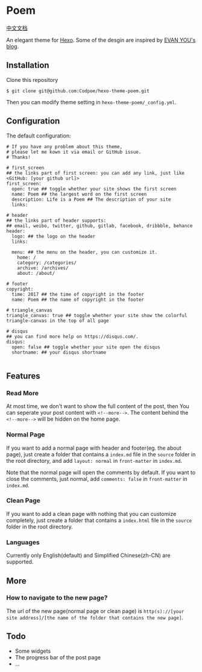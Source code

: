 # Poem
[中文文档](http://codpoe.me/)

An elegant theme for [Hexo](https://hexo.io/). Some of the desgin are inspired by [EVAN YOU's blog](http://evanyou.me).

## Installation
Clone this repository

```
$ git clone git@github.com:Codpoe/hexo-theme-poem.git
```

Then you can modify theme setting in `hexo-theme-poem/_config.yml`.

## Configuration
The default configuration:

```
# If you have any problem about this theme, 
# please let me kown it via email or GitHub issue.
# Thanks!

# first_screen
## the links part of first screen: you can add any link, just like <GitHub: [your github url]>
first_screen:
  open: true ## toggle whether your site shows the first screen
  name: Poem ## the largest word on the first screen
  description: Life is a Poem ## The description of your site
  links: 

# header
## the links part of header supports: 
## email, weibo, twitter, github, gitlab, facebook, dribbble, behance
header:
  logo: ## the logo on the header
  links: 

  menu: ## the menu on the header, you can customize it.
    home: /
    category: /categories/
    archive: /archives/
    about: /about/

# footer
copyright: 
  time: 2017 ## the time of copyright in the footer
  name: Poem ## the name of copyright in the footer

# triangle_canvas
triangle_canvas: true ## toggle whether your site show the colorful triangle-canvas in the top of all page

# disqus
## you can find more help on https://disqus.com/.
disqus:
  open: false ## toggle whether your site open the disqus
  shortname: ## your disqus shortname


```

## Features
### Read More
At most time, we don't want to show the full content of the post, then You can seperate your post content with `<!--more-->`. The content behind the `<!--more-->` will be hidden on the home page.

### Normal Page
If you want to add a normal page with header and footer(eg. the about page), just create a folder that contains a `index.md` file in the `source` folder in the root directory, and add `layout: normal` in `front-matter` in `index.md`.

Note that the normal page will open the comments by default. If you want to close the comments, just normal, add `comments: false` in `front-matter` in `index.md`.

### Clean Page
If you want to add a clean page with nothing that you can customize completely, just create a folder that contains a `index.html` file in the `source` folder in the root directory.

### Languages
Currently only English(default) and Simplified Chinese(zh-CN) are supported.

## More
### How to navigate to the new page?
The url of the new page(normal page or clean page) is `http(s)://[your site address]/[the name of the folder that contains the new page]`.

## Todo
- Some widgets
- The progress bar of the post page
- ...

